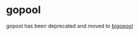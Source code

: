 # gopool
gopool has been deprecated and moved to [bigopool](https://github.com/brandoneprice31/bigopool)
